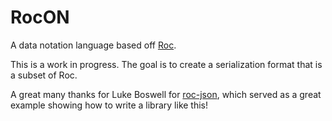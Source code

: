 # RocON

A data notation language based off [Roc][].

This is a work in progress. The goal is to create a serialization format that is a subset of Roc.

A great many thanks for Luke Boswell for [roc-json][], which served as a great example showing how to write a library like this!

[Roc]: https://roc-lang.org
[roc-json]: https://github.com/lukewilliamboswell/roc-json
